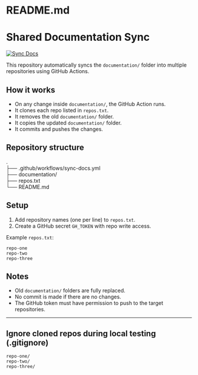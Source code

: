 # README.md

# Shared Documentation Sync

[![Sync Docs](https://github.com/erifyc1/shared-docs/actions/workflows/sync-docs.yml/badge.svg)](https://github.com/erifyc1/shared-docs/actions/workflows/sync-docs.yml)

This repository automatically syncs the `documentation/` folder into multiple repositories using GitHub Actions.

## How it works

-   On any change inside `documentation/`, the GitHub Action runs.
-   It clones each repo listed in `repos.txt`.
-   It removes the old `documentation/` folder.
-   It copies the updated `documentation/` folder.
-   It commits and pushes the changes.

## Repository structure

.  
├── .github/workflows/sync-docs.yml  
├── documentation/  
├── repos.txt  
└── README.md

## Setup

1. Add repository names (one per line) to `repos.txt`.
2. Create a GitHub secret `GH_TOKEN` with repo write access.

Example `repos.txt`:

```
repo-one
repo-two
repo-three
```

## Notes

-   Old `documentation/` folders are fully replaced.
-   No commit is made if there are no changes.
-   The GitHub token must have permission to push to the target repositories.

---

## Ignore cloned repos during local testing (.gitignore)

```
repo-one/
repo-two/
repo-three/
```
